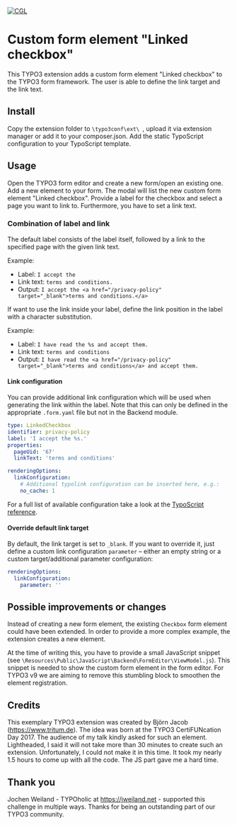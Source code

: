 [![CGL](https://github.com/tritum/form_element_linked_checkbox/actions/workflows/cgl.yaml/badge.svg)](https://github.com/tritum/form_element_linked_checkbox/actions/workflows/cgl.yaml)

# Custom form element "Linked checkbox"

This TYPO3 extension adds a custom form element "Linked checkbox" to the
TYPO3 form framework. The user is able to define the link target and the
link text.

## Install

Copy the extension folder to `\typo3conf\ext\ `, upload it via extension
manager or add it to your composer.json. Add the static TypoScript
configuration to your TypoScript template.

## Usage

Open the TYPO3 form editor and create a new form/open an existing one. Add
a new element to your form. The modal will list the new custom form element
"Linked checkbox". Provide a label for the checkbox and select a page you
want to link to. Furthermore, you have to set a link text.

### Combination of label and link

The default label consists of the label itself, followed by a link to the
specified page with the given link text.

Example:

* Label: `I accept the `
* Link text: `terms and conditions.`
* Output: `I accept the <a href="/privacy-policy" target="_blank">terms and conditions.</a>`

If want to use the link inside your label, define the link position
in the label with a character substitution.

Example:

* Label: `I have read the %s and accept them.`
* Link text: `terms and conditions`
* Output: `I have read the <a href="/privacy-policy" target="_blank">terms and conditions</a> and accept them.`

#### Link configuration

You can provide additional link configuration which will be used when
generating the link within the label. Note that this can only be defined
in the appropriate `.form.yaml` file but not in the Backend module.

```yaml
type: LinkedCheckbox
identifier: privacy-policy
label: 'I accept the %s.'
properties:
  pageUid: '67'
  linkText: 'terms and conditions'

renderingOptions:
  linkConfiguration:
    # Additional typolink configuration can be inserted here, e.g.:
    no_cache: 1
```

For a full list of available configuration take a look at the
[TypoScript reference](https://docs.typo3.org/m/typo3/reference-typoscript/master/en-us/Functions/Typolink.html).

#### Override default link target

By default, the link target is set to `_blank`. If you want to override it,
just define a custom link configuration `parameter` – either an empty string
or a custom target/additional parameter configuration:

```yaml
renderingOptions:
  linkConfiguration:
    parameter: ''
```

## Possible improvements or changes

Instead of creating a new form element, the existing `Checkbox` form element
could have been extended. In order to provide a more complex example, the
extension creates a new element.

At the time of writing this, you have to provide a small JavaScript snippet
(see `\Resources\Public\JavaScript\Backend\FormEditor\ViewModel.js`). This
snippet is needed to show the custom form element in the form editor. For
TYPO3 v9 we are aiming to remove this stumbling block to smoothen the element
registration.

## Credits

This exemplary TYPO3 extension was created by Björn Jacob (https://www.tritum.de).
The idea was born at the TYPO3 CertiFUNcation Day 2017. The audience of my talk
kindly asked for such an element. Lightheaded, I said it will not take more
than 30 minutes to create such an extension. Unfortunately, I could not
make it in this time. It took my nearly 1.5 hours to come up with all the
code. The JS part gave me a hard time.

## Thank you

Jochen Weiland - TYPOholic at https://jweiland.net - supported this
challenge in multiple ways. Thanks for being an outstanding part of our
TYPO3 community.
